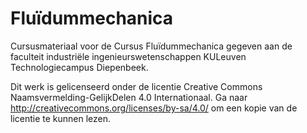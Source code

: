 # Flu&iuml;dummechanica

Cursusmateriaal voor de Cursus Flu&iuml;dummechanica gegeven aan de faculteit industri&euml;le ingenieurswetenschappen KULeuven Technologiecampus Diepenbeek.

Dit werk is gelicenseerd onder de licentie Creative Commons Naamsvermelding-GelijkDelen 4.0 Internationaal. Ga naar http://creativecommons.org/licenses/by-sa/4.0/ om een kopie van de licentie te kunnen lezen.
